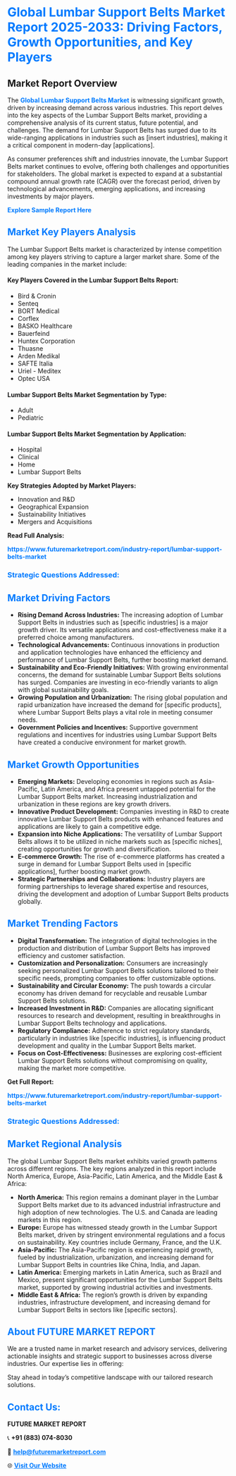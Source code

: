 <h1 style="color: #007BFF;">Global Lumbar Support Belts Market Report 2025-2033: Driving Factors, Growth Opportunities, and Key Players</h1>

<section id="overview">
<h2>Market Report Overview</h2>
<p>The <a href="https://www.futuremarketreport.com/industry-report/lumbar-support-belts-market" style="color: #007BFF; text-decoration: none;"><strong>Global Lumbar Support Belts Market</strong></a> is witnessing significant growth, driven by increasing demand across various industries. This report delves into the key aspects of the Lumbar Support Belts market, providing a comprehensive analysis of its current status, future potential, and challenges. The demand for Lumbar Support Belts has surged due to its wide-ranging applications in industries such as [insert industries], making it a critical component in modern-day [applications].</p>
<p>As consumer preferences shift and industries innovate, the Lumbar Support Belts market continues to evolve, offering both challenges and opportunities for stakeholders. The global market is expected to expand at a substantial compound annual growth rate (CAGR) over the forecast period, driven by technological advancements, emerging applications, and increasing investments by major players.</p>
</section>

<section id="overview">
<p><a href="https://www.futuremarketreport.com/request-sample/reportId=125035" style="color: #007BFF; text-decoration: none;"><strong>Explore Sample Report Here</strong></a></p>
</section>

<section id="key-players">
<h2 style="color: #007BFF;">Market Key Players Analysis</h2>
<p>The Lumbar Support Belts market is characterized by intense competition among key players striving to capture a larger market share. Some of the leading companies in the market include:</p>
<h4>Key Players Covered in the Lumbar Support Belts Report:</h4>
<ul><li>Bird &amp; Cronin</li><li>Senteq</li><li>BORT Medical</li><li>Corflex</li><li>BASKO Healthcare</li><li>Bauerfeind</li><li>Huntex Corporation</li><li>Thuasne</li><li>Arden Medikal</li><li>SAFTE Italia</li><li>Uriel - Meditex</li><li>Optec USA</li></ul>
<h4>Lumbar Support Belts Market Segmentation by Type:</h4>
<ul><li>Adult</li><li>Pediatric</li></ul>

<h4>Lumbar Support Belts Market Segmentation by Application:</h4>
<ul><li>Hospital</li><li>Clinical</li><li>Home</li><li>Lumbar Support Belts</li></ul>
<p><strong>Key Strategies Adopted by Market Players:</strong></p>
<ul>
<li>Innovation and R&D</li>
<li>Geographical Expansion</li>
<li>Sustainability Initiatives</li>
<li>Mergers and Acquisitions</li>
</ul>
</section>

<section>
<p><strong>Read Full Analysis: </strong></p><a href="https://www.futuremarketreport.com/industry-report/lumbar-support-belts-market" style="color: #007BFF; text-decoration: none;"><strong>https://www.futuremarketreport.com/industry-report/lumbar-support-belts-market</strong></a>
<h3 style="color: #007BFF;">Strategic Questions Addressed:</h3>
</section>

<section id="driving-factors">
<h2 style="color: #007BFF;">Market Driving Factors</h2>
<ul>
<li><strong>Rising Demand Across Industries:</strong> The increasing adoption of Lumbar Support Belts in industries such as [specific industries] is a major growth driver. Its versatile applications and cost-effectiveness make it a preferred choice among manufacturers.</li>
<li><strong>Technological Advancements:</strong> Continuous innovations in production and application technologies have enhanced the efficiency and performance of Lumbar Support Belts, further boosting market demand.</li>
<li><strong>Sustainability and Eco-Friendly Initiatives:</strong> With growing environmental concerns, the demand for sustainable Lumbar Support Belts solutions has surged. Companies are investing in eco-friendly variants to align with global sustainability goals.</li>
<li><strong>Growing Population and Urbanization:</strong> The rising global population and rapid urbanization have increased the demand for [specific products], where Lumbar Support Belts plays a vital role in meeting consumer needs.</li>
<li><strong>Government Policies and Incentives:</strong> Supportive government regulations and incentives for industries using Lumbar Support Belts have created a conducive environment for market growth.</li>
</ul>
</section>

<section id="growth-opportunities">
<h2 style="color: #007BFF;">Market Growth Opportunities</h2>
<ul>
<li><strong>Emerging Markets:</strong> Developing economies in regions such as Asia-Pacific, Latin America, and Africa present untapped potential for the Lumbar Support Belts market. Increasing industrialization and urbanization in these regions are key growth drivers.</li>
<li><strong>Innovative Product Development:</strong> Companies investing in R&D to create innovative Lumbar Support Belts products with enhanced features and applications are likely to gain a competitive edge.</li>
<li><strong>Expansion into Niche Applications:</strong> The versatility of Lumbar Support Belts allows it to be utilized in niche markets such as [specific niches], creating opportunities for growth and diversification.</li>
<li><strong>E-commerce Growth:</strong> The rise of e-commerce platforms has created a surge in demand for Lumbar Support Belts used in [specific applications], further boosting market growth.</li>
<li><strong>Strategic Partnerships and Collaborations:</strong> Industry players are forming partnerships to leverage shared expertise and resources, driving the development and adoption of Lumbar Support Belts products globally.</li>
</ul>
</section>

<section id="trending-factors">
<h2 style="color: #007BFF;">Market Trending Factors</h2>
<ul>
<li><strong>Digital Transformation:</strong> The integration of digital technologies in the production and distribution of Lumbar Support Belts has improved efficiency and customer satisfaction.</li>
<li><strong>Customization and Personalization:</strong> Consumers are increasingly seeking personalized Lumbar Support Belts solutions tailored to their specific needs, prompting companies to offer customizable options.</li>
<li><strong>Sustainability and Circular Economy:</strong> The push towards a circular economy has driven demand for recyclable and reusable Lumbar Support Belts solutions.</li>
<li><strong>Increased Investment in R&D:</strong> Companies are allocating significant resources to research and development, resulting in breakthroughs in Lumbar Support Belts technology and applications.</li>
<li><strong>Regulatory Compliance:</strong> Adherence to strict regulatory standards, particularly in industries like [specific industries], is influencing product development and quality in the Lumbar Support Belts market.</li>
<li><strong>Focus on Cost-Effectiveness:</strong> Businesses are exploring cost-efficient Lumbar Support Belts solutions without compromising on quality, making the market more competitive.</li>
</ul>
</section>

<section>
<p><strong>Get Full Report: </strong></p><a href="https://www.futuremarketreport.com/industry-report/lumbar-support-belts-market" style="color: #007BFF; text-decoration: none;"><strong>https://www.futuremarketreport.com/industry-report/lumbar-support-belts-market</strong></a>
<h3 style="color: #007BFF;">Strategic Questions Addressed:</h3>
</section>


<section id="regional-analysis">
<h2 style="color: #007BFF;">Market Regional Analysis</h2>
<p>The global Lumbar Support Belts market exhibits varied growth patterns across different regions. The key regions analyzed in this report include North America, Europe, Asia-Pacific, Latin America, and the Middle East & Africa:</p>
<ul>
<li><strong>North America:</strong> This region remains a dominant player in the Lumbar Support Belts market due to its advanced industrial infrastructure and high adoption of new technologies. The U.S. and Canada are leading markets in this region.</li>
<li><strong>Europe:</strong> Europe has witnessed steady growth in the Lumbar Support Belts market, driven by stringent environmental regulations and a focus on sustainability. Key countries include Germany, France, and the U.K.</li>
<li><strong>Asia-Pacific:</strong> The Asia-Pacific region is experiencing rapid growth, fueled by industrialization, urbanization, and increasing demand for Lumbar Support Belts in countries like China, India, and Japan.</li>
<li><strong>Latin America:</strong> Emerging markets in Latin America, such as Brazil and Mexico, present significant opportunities for the Lumbar Support Belts market, supported by growing industrial activities and investments.</li>
<li><strong>Middle East & Africa:</strong> The region’s growth is driven by expanding industries, infrastructure development, and increasing demand for Lumbar Support Belts in sectors like [specific sectors].</li>
</ul>
</section>

<footer>
<h2 style="color: #007BFF;">About FUTURE MARKET REPORT</h2>
<p>We are a trusted name in market research and advisory services, delivering actionable insights and strategic support to businesses across diverse industries. Our expertise lies in offering:</p>

<p>Stay ahead in today’s competitive landscape with our tailored research solutions.</p>

<h2 style="color: #007BFF;">Contact Us:</h2>
<p><strong>FUTURE MARKET REPORT</strong></p>
<p>📞 <strong>+91 (883) 074-8030</strong></p>
<p>📧 <strong><a href="mailto:help@futuremarketreport.com" style="color: #007BFF;">help@futuremarketreport.com</a></strong></p>
<p>🌐 <strong><a href="https://www.futuremarketreport.com/" style="color: #007BFF;">Visit Our Website</a></strong></p>
</footer>